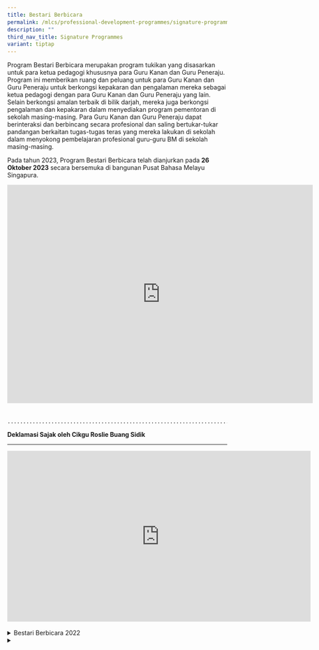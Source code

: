 ```yaml
---
title: Bestari Berbicara
permalink: /mlcs/professional-development-programmes/signature-programme-program-teras/bestari-berbicara/
description: ""
third_nav_title: Signature Programmes
variant: tiptap
---
```

<p>Program Bestari Berbicara merupakan program tukikan yang disasarkan untuk
para ketua pedagogi khususnya para Guru Kanan dan Guru Peneraju. Program
ini memberikan ruang dan peluang untuk para Guru Kanan dan Guru Peneraju
untuk berkongsi kepakaran dan pengalaman mereka sebagai ketua pedagogi
dengan para Guru Kanan dan Guru Peneraju yang lain. Selain berkongsi amalan
terbaik di bilik darjah, mereka juga berkongsi pengalaman dan kepakaran
dalam menyediakan program pementoran di sekolah masing-masing. Para Guru
Kanan dan Guru Peneraju dapat berinteraksi dan berbincang secara profesional
dan saling bertukar-tukar pandangan berkaitan tugas-tugas teras yang mereka
lakukan di sekolah dalam menyokong pembelajaran profesional guru-guru BM
di sekolah masing-masing.</p>
<p>Pada tahun 2023, Program Bestari Berbicara telah dianjurkan pada <strong>26 Oktober 2023</strong> secara
bersemuka di bangunan Pusat Bahasa Melayu Singapura.</p>
<div class="iframe-wrapper">
<iframe height="500" width="700" allowfullscreen="true" frameborder="0" src="https://docs.google.com/presentation/d/e/2PACX-1vRDxMzPcYpAyJauBBJ4XBKaEabtkahDSi0LAXYx0FRg_B83YRXuk1vHsfGfQgBSv_mHjwQqjUD2IK-T/embed?start=false&amp;loop=false&amp;delayms=3000"></iframe>
</div><pre><code>								 .............................................................................</code></pre>
<p><strong>Deklamasi Sajak oleh Cikgu Roslie Buang Sidik</strong>
</p>
<hr>
<div class="iframe-wrapper">
<iframe height="391" width="695" allowfullscreen="true" frameborder="0" src="https://www.youtube.com/embed/XcfvnJmeH7o"></iframe>
</div>
<p></p>
<div data-type="detailGroup" class="isomer-accordion isomer-accordion-white">
<details class="isomer-details">
<summary>Bestari Berbicara 2022</summary>
<div data-type="detailsContent" class="isomer-details-content">
<p>Pada tahun 2022, MLCS telah menganjurkan Program Bestari Berbicara pada
27 Oktober. Sembilan Guru Kanan dan Guru Peneraju telah berkongsi kepakaran
dan pengalaman mereka dengan rakan-rakan ketua pedagogi yang lain.</p>
<p></p>
<p>Klik pautan berikut untuk mendapatkan bahan digital bagi <a href="https://issuu.com/oxfordgraphic/docs/mlcs_bestari_berbicara_2022" rel="noopener noreferrer nofollow" target="_blank">Bestari Berbicara 2022</a>.</p>
<a class="isomer-image-wrapper" href="https://issuu.com/oxfordgraphic/docs/mlcs_bestari_berbicara_2022">
<img style="width: 30%;" height="auto" width="100%" alt="Bestari Berbicara 2022" src="/images/ebook_bestari_berbica_2022.jpg">
</a>
</div>
</details>
<details class="isomer-details">
<summary></summary>
<div data-type="detailsContent" class="isomer-details-content">
<p></p>
</div>
</details>
</div>
<p></p>